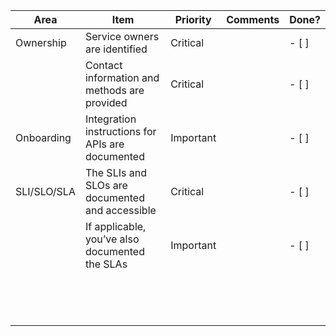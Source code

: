 | Area   | Item  | Priority  | Comments | Done? |
|---|---|---|---|---|
| Ownership  |  Service owners are identified | Critical | | - [ ] | 
|   | Contact information and methods are provided   | Critical | | - [ ] | 
| Onboarding  | Integration instructions for APIs are documented  | Important  | | - [ ] | 
| SLI/SLO/SLA  | The SLIs and SLOs are documented and accessible  | Critical  | | - [ ] | 
|   | If applicable, you’ve also documented the SLAs  | Important | | - [ ] | 
|   |   |   | | | 
|   |   |   | | | 
|   |   |   | | | 
|   |   |   | | | 
|   |   |   | | | 
|   |   |   | | | 
|   |   |   | | | 
|   |   |   | | | 
|   |   |   | | | 
|   |   |   | | | 
|   |   |   | | | 
|   |   |   | | | 
|   |   |   | | | 
|   |   |   | | | 
